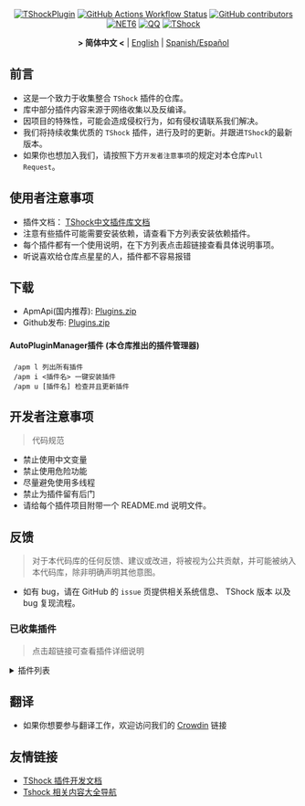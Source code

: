 <div align="center">

[![TShockPlugin](https://socialify.git.ci/UnrealMultiple/TShockPlugin/image?description=1&descriptionEditable=A%20TShock%20Chinese%20Plugin%20Collection%20Repository&forks=1&issues=1&language=1&logo=https%3A%2F%2Fgithub.com%2FUnrealMultiple%2FTShockPlugin%2Fblob%2Fmaster%2Ficon.png%3Fraw%3Dtrue&name=1&pattern=Circuit%20Board&pulls=1&stargazers=1&theme=Auto)](https://github.com/UnrealMultiple/TShockPlugin)
[![GitHub Actions Workflow Status](https://img.shields.io/github/actions/workflow/status/UnrealMultiple/TShockPlugin/.github%2Fworkflows%2Fbuild.yml)](https://github.com/UnrealMultiple/TShockPlugin/actions)
[![GitHub contributors](https://img.shields.io/github/contributors/UnrealMultiple/TShockPlugin?style=flat)](https://github.com/UnrealMultiple/TShockPlugin/graphs/contributors)
[![NET6](https://img.shields.io/badge/Core-%20.NET_6-blue)](https://dotnet.microsoft.com/zh-cn/)
[![QQ](https://img.shields.io/badge/QQ-EB1923?logo=tencent-qq&logoColor=white)](https://qm.qq.com/cgi-bin/qm/qr?k=54tOesIU5g13yVBNFIuMBQ6AzjgE6f0m&jump_from=webapi&authKey=6jzafzJEqQGzq7b2mAHBw+Ws5uOdl83iIu7CvFmrfm/Xxbo2kNHKSNXJvDGYxhSW)
[![TShock](https://img.shields.io/badge/TShock5.2.0-2B579A.svg?&logo=TShock&logoColor=white)](https://github.com/Pryaxis/TShock)

**&gt; 简体中文 &lt;** | [English](README.en-US.md) | [Spanish/Español](README.es-ES.md)

</div>

## 前言
- 这是一个致力于收集整合 `TShock` 插件的仓库。
- 库中部分插件内容来源于网络收集以及反编译。
- 因项目的特殊性，可能会造成侵权行为，如有侵权请联系我们解决。
- 我们将持续收集优质的 `TShock` 插件，进行及时的更新。并跟进`TShock`的最新版本。
- 如果你也想加入我们，请按照下方`开发者注意事项`的规定对本仓库`Pull Request`。


## 使用者注意事项
- 插件文档： [TShock中文插件库文档](http://docs.terraria.ink/zh/)
- 注意有些插件可能需要安装依赖，请查看下方列表安装依赖插件。
- 每个插件都有一个使用说明，在下方列表点击超链接查看具体说明事项。
- 听说喜欢给仓库点星星的人，插件都不容易报错

## 下载

- ApmApi(国内推荐): [Plugins.zip](http://api.terraria.ink:11434/plugin/get_all_plugins)
- Github发布: [Plugins.zip](https://github.com/UnrealMultiple/TShockPlugin/releases/download/V1.0.0.0/Plugins.zip)

#### AutoPluginManager插件 (本仓库推出的插件管理器)  
     /apm l 列出所有插件  
     /apm i <插件名> 一键安装插件  
     /apm u [插件名] 检查并且更新插件  

## 开发者注意事项

> 代码规范

- 禁止使用中文变量
- 禁止使用危险功能
- 尽量避免使用多线程
- 禁止为插件留有后门
- 请给每个插件项目附带一个 README.md 说明文件。

## 反馈

> 对于本代码库的任何反馈、建议或改进，将被视为公共贡献，并可能被纳入本代码库，除非明确声明其他意图。

- 如有 bug，请在 GitHub 的 `issue` 页提供相关系统信息、 TShock 版本 以及 bug 复现流程。

### 已收集插件

> 点击超链接可查看插件详细说明

<Details>
<Summary>插件列表</Summary>

| 名称 | 插件说明 | 依赖 |
| :-: | :-: | :-: |
| [AdditionalPylons](./src/AdditionalPylons/README.md) | 放置更多晶塔 | [LazyAPI](./src/LazyAPI/README.md) |
| [AIChatPlugin](./src/AIChatPlugin/README.md) | AI聊天插件 |  |
| [AnnouncementBoxPlus](./src/AnnouncementBoxPlus/README.md) | 广播盒功能强化 | [LazyAPI](./src/LazyAPI/README.md) |
| [AutoAirItem](./src/AutoAirItem/README.md) | 自动垃圾桶插件 | [LazyAPI](./src/LazyAPI/README.md) |
| [AutoBroadcast](./src/AutoBroadcast/README.md) | 自动广播 | [LazyAPI](./src/LazyAPI/README.md) |
| [AutoClear](./src/AutoClear/README.md) | 智能自动扫地 | [LazyAPI](./src/LazyAPI/README.md) |
| [AutoFish](./src/AutoFish/README.md) | 自动钓鱼 | [LazyAPI](./src/LazyAPI/README.md) |
| [AutoPluginManager](./src/AutoPluginManager/README.md) | 一键自动更新插件 |  |
| [AutoReset](./src/AutoReset/README.md) | 完全自动重置 | [LazyAPI](./src/LazyAPI/README.md) |
| [AutoStoreItems](./src/AutoStoreItems/README.md) | 自动储存 | [LazyAPI](./src/LazyAPI/README.md) |
| [AutoTeam](./src/AutoTeam/README.md) | 自动队伍 | [LazyAPI](./src/LazyAPI/README.md) |
| [Back](./src/Back/README.md) | 死亡回溯 | [LazyAPI](./src/LazyAPI/README.md) |
| [BagPing](./src/BagPing/README.md) | 地图上标记宝藏袋 |  |
| [BanNpc](./src/BanNpc/README.md) | 阻止怪物生成 | [LazyAPI](./src/LazyAPI/README.md) |
| [BedSet](./src/BedSet/README.md) | 设置并记录重生点 | [LazyAPI](./src/LazyAPI/README.md) |
| [BetterWhitelist](./src/BetterWhitelist/README.md) | 白名单插件 | [LazyAPI](./src/LazyAPI/README.md) |
| [BridgeBuilder](./src/BridgeBuilder/README.md) | 快速铺桥 | [LazyAPI](./src/LazyAPI/README.md) |
| [BuildMaster](./src/BuildMaster/README.md) | 豆沙小游戏·建筑大师模式 | [MiniGamesAPI](./src/MiniGamesAPI/README.md) |
| [CaiBot](./src/CaiBot/README.md) | CaiBot 适配插件 |  |
| [CaiCustomEmojiCommand](./src/CaiCustomEmojiCommand/README.md) | 自定义表情命令 | [LazyAPI](./src/LazyAPI/README.md) |
| [CaiLib](./src/CaiLib/README.md) | Cai 的前置库 | [SixLabors.ImageSharp]() |
| [CaiPacketDebug](./src/CaiPacketDebug/README.md) | Cai数据包调试工具 | [LazyAPI](./src/LazyAPI/README.md) [TrProtocol]() |
| [CaiRewardChest](./src/CaiRewardChest/README.md) | 将自然生成的箱子变为所有人都可以领一次的奖励箱 | [linq2db]() [LazyAPI](./src/LazyAPI/README.md) |
| [CGive](./src/CGive/README.md) | 离线命令 |  |
| [Challenger](./src/Challenger/README.md) | 挑战者模式 |  |
| [Chameleon](./src/Chameleon/README.md) | 进服前登录 | [LazyAPI](./src/LazyAPI/README.md) |
| [ChattyBridge](./src/ChattyBridge/README.md) | 用于跨服聊天 | [LazyAPI](./src/LazyAPI/README.md) |
| [ChestRestore](./src/ChestRestore/README.md) | 资源服无限物品 |  |
| [Chireiden.TShock.Omni](https://github.com/sgkoishi/yaaiomni/blob/master/README.md) | 恋恋工具箱核心,用于修复各种TShock问题 (建议安装) |  |
| [Chireiden.TShock.Omni.Misc](https://github.com/sgkoishi/yaaiomni/blob/master/README.md) | 恋恋工具箱扩展 | [Chireiden.TShock.Omni](https://github.com/sgkoishi/yaaiomni/blob/master/README.md) |
| [CNPCShop](./src/CNPCShop/README.md) | 自定义NPC商店 |  |
| [ConsoleSql](./src/ConsoleSql/README.md) | 允许你在控制台执行SQL语句 |  |
| [ConvertWorld](./src/ConvertWorld/README.md) | 击败怪物转换世界物品 |  |
| [CreateSpawn](./src/CreateSpawn/README.md) | 出生点建筑生成 | [LazyAPI](./src/LazyAPI/README.md) |
| [CriticalHit](./src/CriticalHit/README.md) | 击打提示 |  |
| [Crossplay](https://github.com/UnrealMultiple/Crossplay/blob/main/README.md) | 跨版本游玩 |  |
| [CustomMonster](./src/CustomMonster/README.md) | 自定义怪物插件 |  |
| [DamageRuleLoot](./src/DamageRuleLoot/README.md) | 伤害规则掉落 |  |
| [DamageStatistic](./src/DamageStatistic/README.md) | 在每次 Boss 战后显示每个玩家造成的伤害 |  |
| [DataSync](./src/DataSync/README.md) | 进度同步 |  |
| [DeathDrop](./src/DeathDrop/README.md) | 怪物死亡随机和自定义掉落物品 |  |
| [DisableMonsLoot](./src/DisableMonsLoot/README.md) | 禁怪物掉落 |  |
| [DonotFuck](./src/DonotFuck/README.md) | 禁止脏话 | [LazyAPI](./src/LazyAPI/README.md) |
| [DTEntryBlock](./src/DTEntryBlock/README.md) | 阻止进入地牢或神庙 |  |
| [Dummy](./src/Dummy/README.md) | 服务器假人 | [LazyAPI](./src/LazyAPI/README.md) [TrProtocol]() |
| [DumpTerrariaID](./src/DumpTerrariaID/README.md) | 输出 ID |  |
| [DwTP](./src/DwTP/README.md) | 定位传送 |  |
| [Economics.Deal](./src/Economics.Deal/README.md) | 交易插件 | [EconomicsAPI](./src/EconomicsAPI/README.md) |
| [Economics.NPC](./src/Economics.NPC/README.md) | 自定义怪物奖励 | [EconomicsAPI](./src/EconomicsAPI/README.md) |
| [Economics.Projectile](./src/Economics.Projectile/README.md) | 自定义弹幕 | [EconomicsAPI](./src/EconomicsAPI/README.md) [Economics.RPG](./src/Economics.RPG/README.md) |
| [Economics.Regain](./src/Economics.Regain/README.md) | 物品回收 | [EconomicsAPI](./src/EconomicsAPI/README.md) |
| [Economics.RPG](./src/Economics.RPG/README.md) | RPG | [EconomicsAPI](./src/EconomicsAPI/README.md) |
| [Economics.Shop](./src/Economics.Shop/README.md) | 商店插件 | [EconomicsAPI](./src/EconomicsAPI/README.md) [Economics.RPG](./src/Economics.RPG/README.md) |
| [Economics.Skill](./src/Economics.Skill/README.md) | 技能插件 | [EconomicsAPI](./src/EconomicsAPI/README.md) [Jint]() [Economics.RPG](./src/Economics.RPG/README.md) |
| [Economics.Task](./src/Economics.Task/README.md) | 任务插件 | [EconomicsAPI](./src/EconomicsAPI/README.md) [Economics.RPG](./src/Economics.RPG/README.md) |
| [Economics.WeaponPlus](./src/Economics.WeaponPlus/README.md) | 强化武器 | [EconomicsAPI](./src/EconomicsAPI/README.md) |
| [EconomicsAPI](./src/EconomicsAPI/README.md) | 经济插件前置 |  |
| [EndureBoost](./src/EndureBoost/README.md) | 拥有指定数量物品给指定buff |  |
| [EssentialsPlus](./src/EssentialsPlus/README.md) | 更多管理指令 |  |
| [Ezperm](./src/Ezperm/README.md) | 批量改权限 | [LazyAPI](./src/LazyAPI/README.md) |
| [FishShop](https://github.com/UnrealMultiple/TShockFishShop/blob/master/README.md) | 鱼店 |  |
| [GenerateMap](./src/GenerateMap/README.md) | 生成地图图片 | [CaiLib](./src/CaiLib/README.md) |
| [GolfRewards](./src/GolfRewards/README.md) | 高尔夫奖励 |  |
| [GoodNight](./src/GoodNight/README.md) | 宵禁 |  |
| [HardPlayerDrop](./src/HardPlayerDrop/README.md) | 硬核死亡掉生命水晶 |  |
| [HelpPlus](./src/HelpPlus/README.md) | 修复和增强 Help 命令 |  |
| [History](./src/History/README.md) | 历史图格记录 |  |
| [HouseRegion](./src/HouseRegion/README.md) | 圈地插件 | [LazyAPI](./src/LazyAPI/README.md) |
| [Invincibility](./src/Invincibility/README.md) | 限时无敌 |  |
| [ItemBox](./src/ItemBox/README.md) | 离线背包系统，物品盒子 |  |
| [ItemDecoration](./src/ItemDecoration/README.md) | 手持物品浮动消息显示 | [LazyAPI](./src/LazyAPI/README.md) |
| [ItemPreserver](./src/ItemPreserver/README.md) | 指定物品不消耗 |  |
| [JourneyUnlock](./src/JourneyUnlock/README.md) | 解锁旅途物品 |  |
| [Lagrange.XocMat.Adapter](./src/Lagrange.XocMat.Adapter/README.md) | Lagrange.XocMat的适配插件 | [SixLabors.ImageSharp]() |
| [LazyAPI](./src/LazyAPI/README.md) | 插件基础库 | [linq2db]() |
| [LifemaxExtra](./src/LifemaxExtra/README.md) | 吃更多生命果/水晶 | [LazyAPI](./src/LazyAPI/README.md) |
| [ListPlugins](./src/ListPlugins/README.md) | 查已装插件 |  |
| [MapTp](./src/MapTp/README.md) | 双击大地图传送 |  |
| [MiniGamesAPI](./src/MiniGamesAPI/README.md) | 豆沙小游戏 API |  |
| [ModifyWeapons](./src/ModifyWeapons/README.md) | 修改武器 | [LazyAPI](./src/LazyAPI/README.md) |
| [MonsterRegen](./src/MonsterRegen/README.md) | 怪物进度回血 |  |
| [MusicPlayer](./src/MusicPlayer/README.md) | 简易音乐播放器 |  |
| [Noagent](./src/Noagent/README.md) | 禁止代理 ip 进入 |  |
| [NormalDropsBags](./src/NormalDropsBags/README.md) | 普通难度宝藏袋 |  |
| [OnlineGiftPackage](./src/OnlineGiftPackage/README.md) | 在线礼包 |  |
| [PacketsStop](./src/PacketsStop/README.md) | 数据包拦截 |  |
| [PermaBuff](./src/PermaBuff/README.md) | 永久 Buff |  |
| [PerPlayerLoot](./src/PerPlayerLoot/README.md) | 玩家战利品单独箱子 |  |
| [PersonalPermission](./src/PersonalPermission/README.md) | 为玩家单独设置权限 |  |
| [Platform](./src/Platform/README.md) | 判断玩家设备 |  |
| [PlayerManager](https://github.com/UnrealMultiple/TShockPlayerManager/blob/master/README.md) | Hufang的玩家管理器 |  |
| [PlayerRandomSwapper](./src/PlayerRandomSwapper/README.md) | 玩家位置随机交换 | [LazyAPI](./src/LazyAPI/README.md) |
| [PlayerSpeed](./src/PlayerSpeed/README.md) | 玩家速度 | [LazyAPI](./src/LazyAPI/README.md) |
| [ProgressBag](./src/ProgressBag/README.md) | 进度礼包 | [LazyAPI](./src/LazyAPI/README.md) |
| [ProgressControls](./src/ProgressControls/README.md) | 计划书（自动化控制服务器） |  |
| [ProgressRestrict](./src/ProgressRestrict/README.md) | 超进度检测 | [DataSync](./src/DataSync/README.md) |
| [ProxyProtocolSocket](./src/ProxyProtocolSocket/README.md) | 接受 proxy protocol 协议 |  |
| [PvPer](./src/PvPer/README.md) | 决斗系统 |  |
| [RainbowChat](./src/RainbowChat/README.md) | 每次说话颜色不一样 |  |
| [RandomBroadcast](./src/RandomBroadcast/README.md) | 随机广播 |  |
| [RandRespawn](./src/RandRespawn/README.md) | 随机出生点 |  |
| [RealTime](./src/RealTime/README.md) | 使服务器内时间同步现实时间 |  |
| [RebirthCoin](./src/RebirthCoin/README.md) | 复活币 |  |
| [RecipesBrowser](./src/RecipesBrowser/README.md) | 合成表 |  |
| [ReFishTask](./src/ReFishTask/README.md) | 自动刷新渔夫任务 |  |
| [RegionView](./src/RegionView/README.md) | 显示区域边界 |  |
| [Respawn](./src/Respawn/README.md) | 原地复活 |  |
| [RestInventory](./src/RestInventory/README.md) | 提供 REST 查询背包接口 |  |
| [ReverseWorld](./src/ReverseWorld/README.md) | 世界反转和放置地雷 |  |
| [RolesModifying](./src/RolesModifying/README.md) | 修改玩家背包 |  |
| [Sandstorm](./src/Sandstorm/README.md) | 切换沙尘暴 |  |
| [ServerTools](./src/ServerTools/README.md) | 服务器管理工具 | [LazyAPI](./src/LazyAPI/README.md) [linq2db]() |
| [SessionSentinel](./src/SessionSentinel/README.md) | 处理长时间不发送数据包的玩家 |  |
| [ShortCommand](./src/ShortCommand/README.md) | 简短指令 |  |
| [ShowArmors](./src/ShowArmors/README.md) | 展示装备栏 |  |
| [SignInSign](./src/SignInSign/README.md) | 告示牌登录插件 |  |
| [SimultaneousUseFix](./src/SimultaneousUseFix/README.md) | 解决卡双锤卡星旋机枪之类的问题 | [Chireiden.TShock.Omni](https://github.com/sgkoishi/yaaiomni/blob/master/README.md) |
| [SmartRegions](./src/SmartRegions/README.md) | 智能区域 |  |
| [SpawnInfra](./src/SpawnInfra/README.md) | 生成基础建设 |  |
| [SpclPerm](./src/SpclPerm/README.md) | 服主特权 |  |
| [StatusTextManager](./src/StatusTextManager/README.md) | PC端模板文本管理插件 |  |
| [SurfaceBlock](./src/SurfaceBlock/README.md) | 禁地表弹幕插件 | [LazyAPI](./src/LazyAPI/README.md) |
| [SurvivalCrisis](./src/SurvivalCrisis/README.md) | 类among us小游戏 |  |
| [SwitchCommands](./src/SwitchCommands/README.md) | 区域执行指令 |  |
| [TeleportRequest](./src/TeleportRequest/README.md) | 传送请求 |  |
| [TimeRate](./src/TimeRate/README.md) | 时间加速插件 |  |
| [TimerKeeper](./src/TimerKeeper/README.md) | 保存计时器状态 |  |
| [TownNPCHomes](./src/TownNPCHomes/README.md) | NPC 快速回家 |  |
| [TShockConfigMultiLang](./src/TShockConfigMultiLang/README.md) | TShock config文件语言本土化 | [LazyAPI](./src/LazyAPI/README.md) |
| [UnseenInventory](./src/UnseenInventory/README.md) | 允许服务器端生成“无法获取”的物品 |  |
| [VBY.Common](https://github.com/UnrealMultiple/MyPlugin/blob/master/docs/VBY.Common.md) | VBY插件的基础库 |  |
| [VBY.GameContentModify](https://github.com/UnrealMultiple/MyPlugin/blob/master/docs/VBY.GameContentModify.md) | 对一些游戏内容的可自定义修改 (超强) | [VBY.Common](https://github.com/UnrealMultiple/MyPlugin/blob/master/docs/VBY.Common.md) |
| [VBY.OtherCommand](https://github.com/UnrealMultiple/MyPlugin/blob/master/docs/VBY.OtherCommand.md) | 提供一些其他的辅助命令 | [VBY.Common](https://github.com/UnrealMultiple/MyPlugin/blob/master/docs/VBY.Common.md) |
| [VBY.PluginLoader](https://github.com/UnrealMultiple/MyPlugin/blob/master/docs/VBY.PluginLoader.md) | 一个允许热重载的插件加载器 |  |
| [VeinMiner](./src/VeinMiner/README.md) | 连锁挖矿 |  |
| [VotePlus](./src/VotePlus/README.md) | 多功能投票 |  |
| [WeaponPlus](./src/WeaponPlus/README.md) | 武器强化钱币版 |  |
| [WikiLangPackLoader](./src/WikiLangPackLoader/README.md) | 为服务器加载 Wiki 语言包 |  |
| [WorldModify](https://github.com/UnrealMultiple/TShockWorldModify/blob/master/README.md) | 世界编辑器,可以修改大部分的世界参数 |  |
| [ZHIPlayerManager](./src/ZHIPlayerManager/README.md) | zhi的玩家管理插件 |  |

</Details>

## 翻译

- 如果你想要参与翻译工作，欢迎访问我们的 [Crowdin](https://zh.crowdin.com/project/tshock-chinese-plugin) 链接

## 友情链接

- [TShock 插件开发文档](https://github.com/ACaiCat/TShockPluginDocument)
- [Tshock 相关内容大全导航](https://github.com/UnrealMultiple/Tshock-nav)
